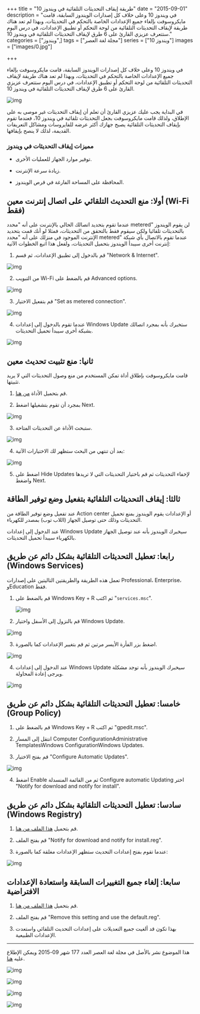 +++
title = "طريقة إيقاف التحديثات التلقائية في ويندوز 10"
date = "2015-09-01"
description = "في ويندوز 10 وعلى خلاف كل إصدارات الويندوز السابقة، قامت مايكروسوفت بإلغاء جميع الإعدادات الخاصة بالتحكم في التحديثات، وبهذا لم تعد هناك طريقة لإيقاف التحديثات التلقائية من لوحة التحكم أو تطبيق الإعدادات، في درس اليوم ستتعرف عزيزي القارئ على 6 طرق لإيقاف التحديثات التلقائية في ويندوز 10."
categories = ["ويندوز",]
tags = ["مجلة لغة العصر"]
series = ["ويندوز 10"]
images = ["images/0.jpg"]

+++

في ويندوز 10 وعلى خلاف كل إصدارات الويندوز السابقة، قامت مايكروسوفت بإلغاء جميع الإعدادات الخاصة بالتحكم في التحديثات، وبهذا لم تعد هناك طريقة لإيقاف التحديثات التلقائية من لوحة التحكم أو تطبيق الإعدادات، في درس اليوم ستتعرف عزيزي القارئ على 6 طرق لإيقاف التحديثات التلقائية في ويندوز 10.

![img](images/0.jpg)

في البداية يجب عليك عزيزي القارئ أن تعلم أن إيقاف التحديثات غير موصى به على الإطلاق، ولذلك قامت مايكروسوفت بجعل التحديثات تلقائية في ويندوز 10، فعندما تقوم بإيقاف التحديثات التلقائية يصبح جهازك أكثر عرضه للفايروسات ومشاكل التعريفات القديمة، لذلك لا ينصح بإيقافها.

### مميزات إيقاف التحديثات في ويندوز

- توفير موارد الجهاز للعمليات الأخرى.

- زيادة سرعة الإنترنت.

- المحافظة على المساحة الفارغة في قرص الويندوز.

## أولا: منع التحديث التلقائي على اتصال إنترنت معين (Wi-Fi فقط)

عندما تقوم بتحديد اتصالك الحالي بالإنترنت على أنه "محدد metered" لن يقوم الويندوز بالتحديثات تلقائيا ولكن سيقوم فقط بالتحقق من التحديثات، فمثلا لو أنك قمت بتحديد الإنترنت الموجود في منزلك على أنه "محدد metered" عندما تقوم بالاتصال بأي شبكة إنترنت أخرى سيبدأ الويندوز بتحميل التحديثات، ولفعل هذا اتبع الخطوات الآتية:

1. قم بالدخول إلى تطبيق الإعدادات، ثم قسم "Network & Internet".

![img](images/1.jpg)

2. من التبويب Wi-Fi قم بالضغط على Advanced options.

![img](images/2.jpg)

3. قم بتفعيل الاختيار "Set as metered connection".

![img](images/3.png)

4. عندما تقوم بالدخول إلى إعدادات Windows Update ستخبرك بأنه بمجرد اتصالك بشبكة أخرى سيبدأ تحميل التحديثات.

![img](images/4.png)

## ثانيا: منع تثبيت تحديث معين

قامت مايكروسوفت بإطلاق أداة تمكن المستخدم من منع وصول التحديثات التي لا يريد تثبيتها.

1. قم بتحميل الأداة [من هنا](https://support.microsoft.com/en-us/kb/3073930?utm_source=twitter).

2. بمجرد أن تقوم بتشغيلها اضغط Next.

![img](images/5.jpg)

3. ستبحث الأداة عن التحديثات المتاحة.

![img](images/6.jpg)

4. بعد أن تنتهي من البحث ستظهر لك الاختيارات الآتية:

![img](images/7.jpg)

5. اضغط على Hide Updates لإخفاء التحديثات ثم قم باختيار التحديثات التي لا تريدها واضغط Next.



## ثالثا: إيقاف التحديثات التلقائية بتفعيل وضع توفير الطاقة

عند تفعيل وضع توفير الطاقة من Action center أو الإعدادات يقوم الويندوز بمنع تحميل التحديثات وذلك حتى توصيل الجهاز (اللاب توب) بمصدر للكهرباء.

عند الدخول إلى إعدادات Windows Update سيخبرك الويندوز بأنه عند توصيل الجهاز بالكهرباء سيبدأ تحميل التحديثات.

 

## رابعا: تعطيل التحديثات التلقائية بشكل دائم عن طريق (Windows Services)

تعمل هذه الطريقة والطريقتين التاليتين على إصدارات Professional، Enterprise، وEducation فقط.

1. قم بالضغط على Windows Key + R ثم اكتب "`services.msc`".

   ![img](images/8.jpg)

2. قم بالنزول إلى الأسفل واختيار Windows Update.

![img](images/9.png)

3. اضغط بزر الفأرة الأيسر مرتين ثم قم بتغيير الإعدادات كما بالصورة.

![img](images/10.png)

4. عند الدخول إلى إعدادات Windows Update سيخبرك الويندوز بأنه توجد مشكلة ويرجى إعادة المحاولة.

![img](images/11.png)

## خامسا: تعطيل التحديثات التلقائية بشكل دائم عن طريق (Group Policy)

1. قم بالضغط على Windows Key + R ثم اكتب "gpedit.msc".

2. انتقل إلى المسار Computer ConfigurationAdministrative TemplatesWindows ConfigurationWindows Updates.

3. قم بفتح الاختيار "Configure Automatic Updates".

![img](images/12.jpg)

4. اضغط Enable ثم من القائمة المنسدلة Configure automatic Updating اختر "Notify for download and notify for install".



##  سادسا: تعطيل التحديثات التلقائية بشكل دائم عن طريق (Windows Registry)

1. قم بتحميل [هذا الملف من هنا](http://cdn4.howtogeek.com/wp-content/uploads/2015/07/Disable-Automatic-Updates-on-Windows-10.zip).

2. قم بفتح الملف "Notify for download and notify for install.reg".

3. عندما تقوم بفتح إعدادات التحديث ستظهر الإعدادات مغلقة كما بالصورة:

![img](images/13.png)
 

## سابعا: إلغاء جميع التغييرات السابقة واستعادة الإعدادات الافتراضية

1. قم بتحميل [هذا الملف من هنا](http://cdn4.howtogeek.com/wp-content/uploads/2015/07/Disable-Automatic-Updates-on-Windows-10.zip).

2. قم بفتح الملف "Remove this setting and use the default.reg".

3. بهذا تكون قد ألغيت جميع التعديلات على إعدادات التحديث التلقائي واستعدت الإعدادات الطبيعية.

---

هذا الموضوع نشر باﻷصل في مجلة لغة العصر العدد 177 شهر 09-2015 ويمكن الإطلاع عليه [هنا](https://drive.google.com/file/d/1ojopa8YTh5uvl6MjovNoqCPUd-ORvro8/view?usp=sharing).

![img](images/177-1.png)

![img](images/177-2.png)

![img](images/177-3.png)

![img](images/177-4.png)


